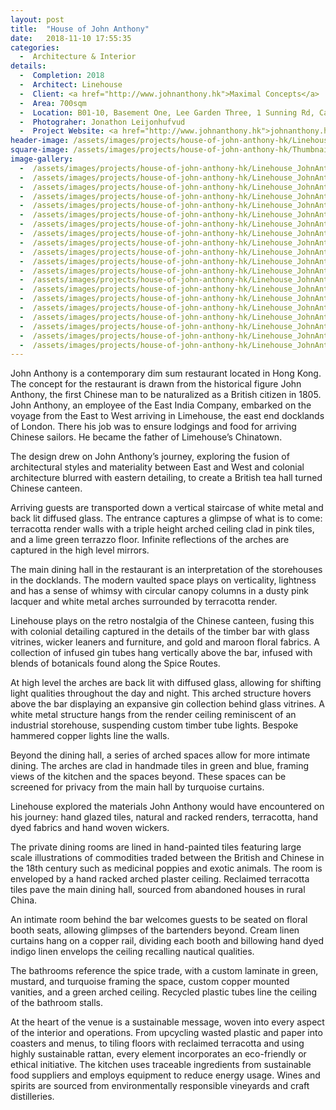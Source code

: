 ```yaml
---
layout: post
title:  "House of John Anthony"
date:   2018-11-10 17:55:35
categories:
  -  Architecture & Interior
details:
  -  Completion: 2018
  -  Architect: Linehouse
  -  Client: <a href="http://www.johnanthony.hk">Maximal Concepts</a>
  -  Area: 700sqm
  -  Location: B01-10, Basement One, Lee Garden Three, 1 Sunning Rd, Causeway Bay, Hong Kong
  -  Photograher: Jonathon Leijonhufvud
  -  Project Website: <a href="http://www.johnanthony.hk">johnanthony.hk</a>
header-image: /assets/images/projects/house-of-john-anthony-hk/Linehouse_JohnAnthony_06_LO.jpg
square-image: /assets/images/projects/house-of-john-anthony-hk/Thumbnail_Linehouse_JohnAnthony_15_LO.jpg
image-gallery:
  -  /assets/images/projects/house-of-john-anthony-hk/Linehouse_JohnAnthony_01_LO.jpg
  -  /assets/images/projects/house-of-john-anthony-hk/Linehouse_JohnAnthony_1A_LO.jpg	
  -  /assets/images/projects/house-of-john-anthony-hk/Linehouse_JohnAnthony_02_LO.jpg
  -  /assets/images/projects/house-of-john-anthony-hk/Linehouse_JohnAnthony_03_LO.jpg
  -  /assets/images/projects/house-of-john-anthony-hk/Linehouse_JohnAnthony_04_LO.jpg
  -  /assets/images/projects/house-of-john-anthony-hk/Linehouse_JohnAnthony_05_LO.jpg
  -  /assets/images/projects/house-of-john-anthony-hk/Linehouse_JohnAnthony_06_LO.jpg
  -  /assets/images/projects/house-of-john-anthony-hk/Linehouse_JohnAnthony_07_LO.jpg
  -  /assets/images/projects/house-of-john-anthony-hk/Linehouse_JohnAnthony_08_LO.jpg
  -  /assets/images/projects/house-of-john-anthony-hk/Linehouse_JohnAnthony_09_LO.jpg
  -  /assets/images/projects/house-of-john-anthony-hk/Linehouse_JohnAnthony_10_LO.jpg
  -  /assets/images/projects/house-of-john-anthony-hk/Linehouse_JohnAnthony_11_LO.jpg
  -  /assets/images/projects/house-of-john-anthony-hk/Linehouse_JohnAnthony_12_LO.jpg
  -  /assets/images/projects/house-of-john-anthony-hk/Linehouse_JohnAnthony_13_LO.jpg
  -  /assets/images/projects/house-of-john-anthony-hk/Linehouse_JohnAnthony_14_LO.jpg
  -  /assets/images/projects/house-of-john-anthony-hk/Linehouse_JohnAnthony_15_LO.jpg
  -  /assets/images/projects/house-of-john-anthony-hk/Linehouse_JohnAnthony_16_LO.jpg
  -  /assets/images/projects/house-of-john-anthony-hk/Linehouse_JohnAnthony_17_LO.jpg
  -  /assets/images/projects/house-of-john-anthony-hk/Linehouse_JohnAnthony_18_LO.jpg
  -  /assets/images/projects/house-of-john-anthony-hk/Linehouse_JohnAnthony_19_LO.jpg
---
```

John Anthony is a contemporary dim sum restaurant located in Hong Kong. The concept for the restaurant is drawn from the historical figure John Anthony, the first Chinese man to be naturalized as a British citizen in 1805. John Anthony, an employee of the East India Company, embarked on the voyage from the East to West arriving in Limehouse, the east end docklands of London. There his job was to ensure lodgings and food for arriving Chinese sailors. He became the father of Limehouse’s Chinatown.

The design drew on John Anthony’s journey, exploring the fusion of architectural styles and materiality between East and West and colonial architecture blurred with eastern detailing, to create a British tea hall turned Chinese canteen.

Arriving guests are transported down a vertical staircase of white metal and back lit diffused glass. The entrance captures a glimpse of what is to come: terracotta render walls with a triple height arched ceiling clad in pink tiles, and a lime green terrazzo floor.  Infinite reflections of the arches are captured in the high level mirrors.

The main dining hall in the restaurant is an interpretation of the storehouses in the docklands. The modern vaulted space plays on verticality, lightness and has a sense of whimsy with circular canopy columns in a dusty pink lacquer and white metal arches surrounded by terracotta render.

Linehouse plays on the retro nostalgia of the Chinese canteen, fusing this with colonial detailing captured in the details of the timber bar with glass vitrines, wicker leaners and furniture, and gold and maroon floral fabrics. A collection of infused gin tubes hang vertically above the bar, infused with blends of botanicals found along the Spice Routes.

At high level the arches are back lit with diffused glass, allowing for shifting light qualities throughout the day and night. This arched structure hovers above the bar displaying an expansive gin collection behind glass vitrines. A white metal structure hangs from the render ceiling reminiscent of an industrial storehouse, suspending custom timber tube lights. Bespoke hammered copper lights line the walls.

Beyond the dining hall, a series of arched spaces allow for more intimate dining. The arches are clad in handmade tiles in green and blue, framing views of the kitchen and the spaces beyond. These spaces can be screened for privacy from the main hall by turquoise curtains.

Linehouse explored the materials John Anthony would have encountered on his journey: hand glazed tiles, natural and racked renders, terracotta, hand dyed fabrics and hand woven wickers.

The private dining rooms are lined in hand-painted tiles featuring large scale illustrations of commodities traded between the British and Chinese in the 18th century such as medicinal poppies and exotic animals. The room is enveloped by a hand racked arched plaster ceiling. Reclaimed terracotta tiles pave the main dining hall, sourced from abandoned houses in rural China.

An intimate room behind the bar welcomes guests to be seated on floral booth seats, allowing glimpses of the bartenders beyond. Cream linen curtains hang on a copper rail, dividing each booth and billowing hand dyed indigo linen envelops the ceiling recalling nautical qualities.

The bathrooms reference the spice trade, with a custom laminate in green, mustard, and turquoise framing the space, custom copper mounted vanities, and a green arched ceiling. Recycled plastic tubes line the ceiling of the bathroom stalls.

At the heart of the venue is a sustainable message, woven into every aspect of the interior and operations. From upcycling wasted plastic and paper into coasters and menus, to tiling floors with reclaimed terracotta and using highly sustainable rattan, every element incorporates an eco-friendly or ethical initiative. The kitchen uses traceable ingredients from sustainable food suppliers and employs equipment to reduce energy usage. Wines and spirits are sourced from environmentally responsible vineyards and craft distilleries.
